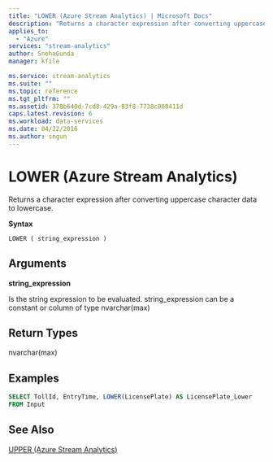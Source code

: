 ```yaml
---
title: "LOWER (Azure Stream Analytics) | Microsoft Docs"
description: "Returns a character expression after converting uppercase character data to lowercase."
applies_to: 
  - "Azure"
services: "stream-analytics"
author: SnehaGunda
manager: kfile

ms.service: stream-analytics
ms.suite: ""
ms.topic: reference
ms.tgt_pltfrm: ""   
ms.assetid: 378b640d-7cd8-429a-83f8-7738c008411d
caps.latest.revision: 6
ms.workload: data-services
ms.date: 04/22/2016
ms.author: sngun
---
```

# LOWER (Azure Stream Analytics)
  Returns a character expression after converting uppercase character data to lowercase.  
  
 **Syntax**  
  
```  
LOWER ( string_expression )  
```  
  
## Arguments  
 **string_expression**  
  
 Is the string expression to be evaluated. string_expression can be a constant or column of type nvarchar(max)  
  
## Return Types  
 nvarchar(max)  
  
## Examples  
  
```SQL  
SELECT TollId, EntryTime, LOWER(LicensePlate) AS LicensePlate_Lower  
FROM Input  
```  
  
## See Also  
 [UPPER &#40;Azure Stream Analytics&#41;](upper-azure-stream-analytics.md)  
  
  